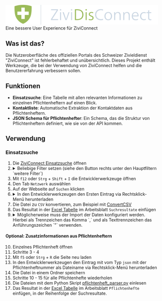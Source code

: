![ZiviDisConnect](Logo/Light.png)
Eine bessere User Experience für ZiviConnect 

## Was ist das?
Die Nutzeroberfläche des offiziellen Portals des Schweizer Zivieldienst "ZiviConnect" ist fehlerbehaftet und unübersichtlich. Dieses Projekt enthält Werkzeuge, die bei der Verwendung von ZiviConnect helfen und die Benutzererfahrung verbessern sollen.

## Funktionen
- **Einsatzsuche**: Eine Tabelle mit allen relevanten Informationen zu einzelnen Pflichtenheftern auf einen Blick.
- **Kontaktliste**: Automatische Extraktion der Kontaktdaten aus Pflichtenheftern.
- **JSON Schema für Pflichtenhefter**: Ein Schema, das die Struktur von Pflichtenheftern definiert, wie sie von der API kommen.

## Verwendung
### Einsatzsuche
1. Die [ZiviConnect Einsatzsuche](https://ziviconnect.admin.ch/zdp/einsatz) öffnen
2. <details> <summary> Beliebige Filter setzen (siehe den Button rechts unter den Hauptfiltern `weitere Filter`) </summary> <img alt='Screenshots des "weitere Filter\" Button' src="img/Verwendung/Einsatzsuche/Schritte/2.png"/> </details>
3. Mit `f12` oder `Strg` + `Shift` + `I` die Entwicklerwerkzeuge öffnen
4. Den Tab `Netzwerk` auswählen
5. Auf der Webseite auf `Suchen` klicken
6. <details> <summary> In den Entwicklerwerkzeugen den Ersten Eintrag via Rechtsklick-Menü herunterladen </summary> <img alt="Screenshot des Rechtsklick-Menü" src="img/Verwendung/Einsatzsuche/Schritte/6.png"/> </details>
7. Die Datei zu `CSV` konvertieren, zum Beispiel mit [ConvertCSV](https://www.convertcsv.com/json-to-csv.htm)
8. Das Resultat in der [Excel Tabelle](Einsatzsuche.xlsx) im Arbeitsblatt `Suchresultate` einfügen
9. <details> <summary> Möglicherweise muss der Import der Daten konfiguriert werden. Hierbei als Trennzeichen das Komma `,` und als Texttrennzeichen das Anführungszeichen `"` verwenden. </summary>
    <img alt="Screenshot des Einfügemenüs in OnlyOffice" src="img/Verwendung/Einsatzsuche/Schritte/9a.png"/> <br>
    <img alt="Screenshot der Text Import Konfiguration in OnlyOffice" src="img/Verwendung/Einsatzsuche/Schritte/9b.png"/>
</details>

#### Optional: Zusatzinformationen aus Pflichtenheftern

10. Einzelnes Pflichtenheft öffnen
11. Schritte 3 - 4
12. Mit `f5` oder `Strg` + `R` die Seite neu laden
13. In den Entwicklerwerkzeugen den Eintrag mit vom Typ `json` mit der Pflichtenheftnummer als Dateiname via Rechtsklick-Menü herunterladen
14. Die Datei in einem Ordner speichern
15. Schritte 10 - 15 für alle Pflichtenhefte wiederholen
16. Die Dateien mit dem Python Skript [pflichtenheft_parser.py](pflichtenheft_parser.py) einlesen
17. Das Resultat in der [Excel Tabelle](Einsatzsuche.xlsx) im Arbeitsblatt `Pflichtenhefte` einfügen, in der Reihenfolge der Suchresultate.
